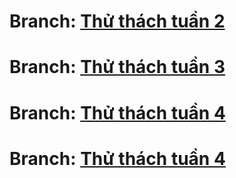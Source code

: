 # Branch: [Thử thách tuần 2](https://github.com/ngminhthanh12a3/MyApplicationAndroid/tree/W2)
# Branch: [Thử thách tuần 3](https://github.com/ngminhthanh12a3/MyApplicationAndroid/tree/W3_C)
# Branch: [Thử thách tuần 4](https://github.com/ngminhthanh12a3/MyApplicationAndroid/tree/W4_C)
# Branch: [Thử thách tuần 4](https://github.com/ngminhthanh12a3/MyApplicationAndroid/tree/W5_C)

